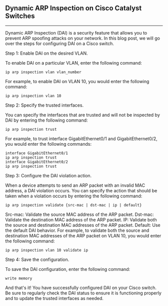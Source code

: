 ## Dynamic ARP Inspection on Cisco Catalyst Switches

---

Dynamic ARP Inspection (DAI) is a security feature that allows you to prevent ARP spoofing attacks on your network. 
In this blog post, we will go over the steps for configuring DAI on a Cisco switch.

Step 1: Enable DAI on the desired VLAN.

To enable DAI on a particular VLAN, enter the following command:

`ip arp inspection vlan vlan_number`

For example, to enable DAI on VLAN 10, you would enter the following command:

`ip arp inspection vlan 10`

Step 2: Specify the trusted interfaces.

You can specify the interfaces that are trusted and will not be inspected by DAI by entering the following command:

`ip arp inspection trust`

For example, to trust interface GigabitEthernet0/1 and GigabitEthernet0/2, you would enter the following commands:
```
interface GigabitEthernet0/1
ip arp inspection trust
interface GigabitEthernet0/2
ip arp inspection trust
```
Step 3: Configure the DAI violation action.

When a device attempts to send an ARP packet with an invalid MAC address, a DAI violation occurs. 
You can specify the action that should be taken when a violation occurs by entering the following command:

`ip arp inspection validate {src-mac | dst-mac | ip | default}`

Src-mac: Validate the source MAC address of the ARP packet.
Dst-mac: Validate the destination MAC address of the ARP packet.
IP: Validate both the source and destination MAC addresses of the ARP packet.
Default: Use the default DAI behavior.
For example, to validate both the source and destination MAC addresses of the ARP packet on VLAN 10, you would enter the following command:

`ip arp inspection vlan 10 validate ip`

Step 4: Save the configuration.

To save the DAI configuration, enter the following command:

`write memory`

And that's it! You have successfully configured DAI on your Cisco switch. 
Be sure to regularly check the DAI status to ensure it is functioning properly and to update the trusted interfaces as needed.
